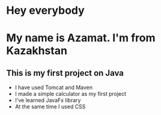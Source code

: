 # Hey everybody
# My name is Azamat. I'm from Kazakhstan
## This is my first project on Java

- I have used Tomcat and Maven
- I made a simple calculator as my first project
- I've learned JavaFx library
- At the same time I used CSS
